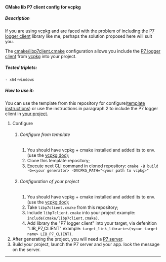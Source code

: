 #### CMake lib P7 client config for vcpkg

##### Description
If you are using [vcpkg] and are faced with the problem of including the [P7 logger client] library like me, perhaps the solution proposed here will suit you.

The [cmake/libp7client.cmake] configuration allows you include the [P7 logger client] from [vcpkg] into your project.

##### Tested triplets:
    - x64-windows

##### How to use it:
You can use the template from this repository for configure([template instructions](#tmpl_instruct)) or use the instructions in paragraph 2 to include the P7 logger client in [your project](#proj_instruct).

1. Configure
    1. ###### <a name = "tmpl_instruct"></a> Configure from template
        1. You should have vcpkg + cmake installed and added its to env. (use the [vcpkg doc]);
        2. Clone this template repository;
        3. Execute next CLI command in cloned repository: 
            `cmake -B build -G=<your generator> -DVCPKG_PATH="<your path to vcpkg>"`
    2. ###### <a name = "proj_instruct"></a> Configuration of your project
        1. You should have vcpkg + cmake installed and added its to env. (use the [vcpkg doc]);
        2. Take `libp7client.cmake` from this repository;
        3. Include `libp7client.cmake` into your project
            example: `include(cmake/libp7client.cmake)`.
        4. Add library the "P7 logger client" into your target, via defenition "LIB_P7_CLIENT"
            example: `target_link_libraries(<your target name> LIB_P7_CLIENT)`.
2. After generating the project, you will need a [P7 server].
3. Build your project, launch the P7 server and your app. look the message on the server.

******************

[vcpkg]:https://vcpkg.io/en/
[vcpkg doc]:https://vcpkg.io/en/getting-started
[P7 logger client]:http://baical.net/p7.html
[P7 server]:http://baical.net/downloads.html
[cmake/libp7client.cmake]:https://github.com/Reifat/vcpkg_libp7client/blob/main/cmake/libp7client.cmake
